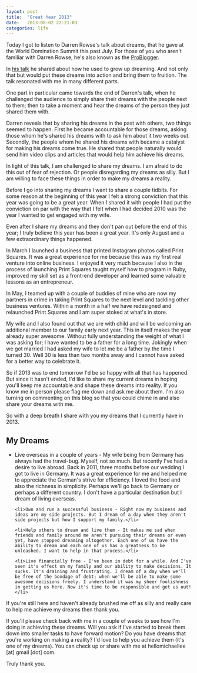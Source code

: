 ```yaml
---
layout: post
title:  "Great Year 2013"
date:   2013-08-02 22:21:03
categories: life
---
```


Today I got to listen to Darren Rowse's talk about dreams, that he gave at the World Domination Summit this past July. For those of you who aren't familiar with Darren Rowse, he's also known as the <a href="http://www.problogger.net" target="_blank">ProBlogger</a>.

In <a href="http://vimeo.com/70159694" target="_blank">his talk</a> he shared about how he used to grow up dreaming. And not only that but would put these dreams into action and bring them to fruition. The talk resonated with me in many different parts.

One part in particular came towards the end of Darren's talk, when he challenged the audience to simply share their dreams with the people next to them; then to take a moment and hear the dreams of the person they just shared them with.

Darren reveals that by sharing his dreams in the past with others, two things seemed to happen. First he became accountable for those dreams, asking those whom he's shared his dreams with to ask him about it two weeks out. Secondly, the people whom he shared his dreams with became a catalyst for making his dreams come true. He shared that people naturally would send him video clips and articles that would help him achieve his dreams.

In light of this talk, I am challenged to share my dreams. I am afraid to do this out of fear of rejection. Or people disregarding my dreams as silly. But I am willing to face these things in order to make my dreams a reality.

Before I go into sharing my dreams I want to share a couple tidbits. For some reason at the beginning of this year I felt a strong conviction that this year was going to be a great year. When I shared it with people I had put the conviction on par with the way that I felt when I had decided 2010 was the year I wanted to get engaged with my wife. 

Even after I share my dreams and they don't pan out before the end of this year; I truly believe this year has been a great year. It's only August and a few extraordinary things happened.

In March I launched a business that printed Instagram photos called Print Squares. It was a great experience for me because this was my first real venture into online business. I enjoyed it very much because I also in the process of launching Print Squares taught myself how to program in Ruby, improved my skill set as a front-end developer and learned some valuable lessons as an entrepreneur.

In May, I teamed up with a couple of buddies of mine who are now my partners in crime in taking Print Squares to the next level and tackling other business ventures. Within a month in a half we have redesigned and relaunched Print Squares and I am super stoked at what's in store.

My wife and I also found out that we are with child and will be welcoming an additional member to our family early next year. This in itself makes the year already super awesome. Without fully understanding the weight of what I was asking for; I have wanted to be a father for a long time. Jokingly when we got married I had asked my wife to let me be a father by the time I turned 30. Well 30 is less than two months away and I cannot have asked for a better way to celebrate it.

So if 2013 was to end tomorrow I'd be so happy with all that has happened. But since it hasn't ended, I'd like to share my current dreams in hoping you'll keep me accountable and shape these dreams into reality. If you know me in person please flag me down and ask me about them. I'm also turning on commenting on this blog so that you could chime in and also share your dreams with me.

So with a deep breath I share with you my dreams that I currently have in 2013.

<h2>My Dreams</h2>

<ul>
	<li>Live overseas in a couple of years - My wife being from Germany has always had the travel-bug. Myself, not so much. But recently I've had a desire to live abroad. Back in 2011, three months before our wedding I got to live in Germany. It was a great experience for me and helped me to appreciate the German's strive for efficiency. I loved the food and also the richness in simplicity. Perhaps we'll go back to Germany or perhaps a different country. I don't have a particular destination but I dream of living overseas.</li>

	<li>Own and run a successful business - Right now my business and ideas are my side projects. But I dream of a day when they aren't side projects but how I support my family.</li>

	<li>Help others to dream and live them - It makes me sad when friends and family around me aren't pursuing their dreams or even yet, have stopped dreaming altogether. Each one of us have the ability to dream and each one of us has a greatness to be unleashed. I want to help in that process.</li>

	<li>Live financially free - I've been in debt for a while. And I've seen it's effect on my family and our ability to make decisions. It sucks. It's draining and frustrating. I dream of a day when we'll be free of the bondage of debt; when we'll be able to make some awesome decisions freely. I understand it was my sheer foolishness in getting us here. Now it's time to be responsible and get us out!</li>
</ul>

If you're still here and haven't already brushed me off as silly and really care to help me achieve my dreams then thank you.

If you'll please check back with me in a couple of weeks to see how I'm doing in achieving these dreams. Will you ask if I've started to break them down into smaller tasks to have forward motion? Do you have dreams that you're working on making a reality? I'd love to help you achieve them (it's one of my dreams). You can check up or share with me at hellomichaellee [at] gmail [dot] com.

Truly thank you.